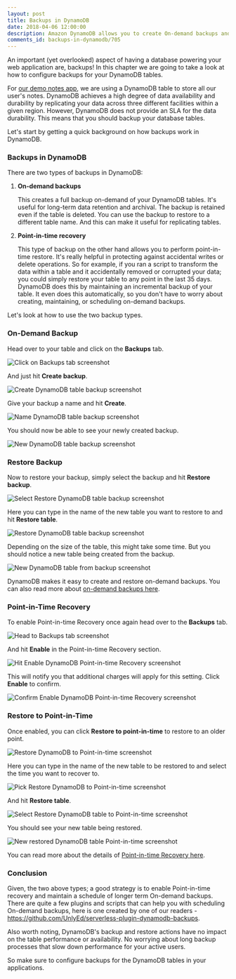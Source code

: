 ```yaml
---
layout: post
title: Backups in DynamoDB
date: 2018-04-06 12:00:00
description: Amazon DynamoDB allows you to create On-demand backups and enable Point-in-time recovery with a single click. Backups are fully-managed, extremely fast, and do not impact performance. In this chapter we look at the two ways to backup and restore DynamoDB tables.
comments_id: backups-in-dynamodb/705
---
```


An important (yet overlooked) aspect of having a database powering your web application are, backups! In this chapter we are going to take a look at how to configure backups for your DynamoDB tables.

For [our demo notes app](https://demo.sst.dev), we are using a DynamoDB table to store all our user's notes. DynamoDB achieves a high degree of data availability and durability by replicating your data across three different facilities within a given region. However, DynamoDB does not provide an SLA for the data durability. This means that you should backup your database tables.

Let's start by getting a quick background on how backups work in DynamoDB.

### Backups in DynamoDB

There are two types of backups in DynamoDB:

1. **On-demand backups**

   This creates a full backup on-demand of your DynamoDB tables. It's useful for long-term data retention and archival. The backup is retained even if the table is deleted. You can use the backup to restore to a different table name. And this can make it useful for replicating tables.

2. **Point-in-time recovery**

   This type of backup on the other hand allows you to perform point-in-time restore. It's really helpful in protecting against accidental writes or delete operations. So for example, if you ran a script to transform the data within a table and it accidentally removed or corrupted your data; you could simply restore your table to any point in the last 35 days. DynamoDB does this by maintaining an incremental backup of your table. It even does this automatically, so you don't have to worry about creating, maintaining, or scheduling on-demand backups.

Let's look at how to use the two backup types.

### On-Demand Backup

Head over to your table and click on the **Backups** tab.

![Click on Backups tab screenshot](/assets/dynamodb/click-on-backups-tab.png)

And just hit **Create backup**.

![Create DynamoDB table backup screenshot](/assets/dynamodb/create-dynamodb-table-backup.png)

Give your backup a name and hit **Create**.

![Name DynamoDB table backup screenshot](/assets/dynamodb/name-dynamodb-table-backup.png)

You should now be able to see your newly created backup.

![New DynamoDB table backup screenshot](/assets/dynamodb/new-dynamodb-table-backup.png)

### Restore Backup

Now to restore your backup, simply select the backup and hit **Restore backup**.

![Select Restore DynamoDB table backup screenshot](/assets/dynamodb/select-restore-dynamodb-table-backup.png)

Here you can type in the name of the new table you want to restore to and hit **Restore table**.

![Restore DynamoDB table backup screenshot](/assets/dynamodb/restore-dynamodb-table-backup.png)

Depending on the size of the table, this might take some time. But you should notice a new table being created from the backup.

![New DynamoDB table from backup screenshot](/assets/dynamodb/new-dynamodb-table-from-backup.png)

DynamoDB makes it easy to create and restore on-demand backups. You can also read more about [on-demand backups here](https://docs.aws.amazon.com/amazondynamodb/latest/developerguide/BackupRestore.html).

### Point-in-Time Recovery

To enable Point-in-time Recovery once again head over to the **Backups** tab.

![Head to Backups tab screenshot](/assets/dynamodb/head-to-backups-tab.png)

And hit **Enable** in the Point-in-time Recovery section. 

![Hit Enable DynamoDB Point-in-time Recovery screenshot](/assets/dynamodb/hit-enable-dynamodb-point-in-time-recovery.png)

This will notify you that additional charges will apply for this setting. Click **Enable** to confirm.

![Confirm Enable DynamoDB Point-in-time Recovery screenshot](/assets/dynamodb/confirm-enable-dynamodb-point-in-time-recovery.png)

### Restore to Point-in-Time

Once enabled, you can click **Restore to point-in-time** to restore to an older point.

![Restore DynamoDB to Point-in-time screenshot](/assets/dynamodb/restore-dynamodb-to-point-in-time.png)

Here you can type in the name of the new table to be restored to and select the time you want to recover to.

![Pick Restore DynamoDB to Point-in-time screenshot](/assets/dynamodb/pick-restore-dynamodb-to-point-in-time.png)

And hit **Restore table**.

![Select Restore DynamoDB table to Point-in-time screenshot](/assets/dynamodb/select-restore-dynamodb-table-to-point-in-time.png)

You should see your new table being restored.

![New restored DynamoDB table Point-in-time screenshot](/assets/dynamodb/new-restored-dynamodb-table-to-point-in-time.png)

You can read more about the details of [Point-in-time Recovery here](https://docs.aws.amazon.com/amazondynamodb/latest/developerguide/PointInTimeRecovery.html).

### Conclusion

Given, the two above types; a good strategy is to enable Point-in-time recovery and maintain a schedule of longer term On-demand backups. There are quite a few plugins and scripts that can help you with scheduling On-demand backups, here is one created by one of our readers - https://github.com/UnlyEd/serverless-plugin-dynamodb-backups.

Also worth noting, DynamoDB's backup and restore actions have no impact on the table performance or availability. No worrying about long backup processes that slow down performance for your active users.

So make sure to configure backups for the DynamoDB tables in your applications.
